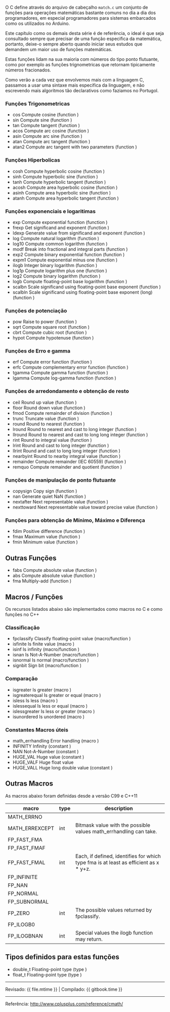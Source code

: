 O C define através do arquivo de cabeçalho ```match.c``` um conjunto de funções para operações matemáticas bastante comuns no dia a dia dos programadores, em especial programadores para sistemas embarcados como os utilizados no Arduino.

Este capítulo como os demais desta série é de referência, o ideal é que seja consultado sempre que precisar de uma função especifica da matemática, portanto, deixe-o sempre aberto quando iniciar seus estudos que demandem um maior uso de funções matemáticas.

Estas funções lidam na sua maioria com números do tipo ponto flutuante, como por exemplo as funções trignometricas que retornam tipicamente números fracionados.

Como verão a cada vez que envolvemos mais com a linguagem C, passamos a usar uma sintaxe mais especifica da linguagem, e não escrevendo mais algoritmos tão declarativos como faziamos no Portugol.

### Funções Trigonometricas
* cos
  Compute cosine (function )
* sin
  Compute sine (function )
* tan
  Compute tangent (function )
* acos
  Compute arc cosine (function )
* asin
  Compute arc sine (function )
* atan
  Compute arc tangent (function )
* atan2
  Compute arc tangent with two parameters (function )

### Funções Hiperbolicas
* cosh
  Compute hyperbolic cosine (function )
* sinh
  Compute hyperbolic sine (function )
* tanh
  Compute hyperbolic tangent (function )
* acosh 
  Compute area hyperbolic cosine (function )
* asinh 
  Compute area hyperbolic sine (function )
* atanh 
  Compute area hyperbolic tangent (function )

### Funções exponenciais e logaritimas
* exp
  Compute exponential function (function )
* frexp
  Get significand and exponent (function )
* ldexp
  Generate value from significand and exponent (function )
* log
  Compute natural logarithm (function )
* log10
  Compute common logarithm (function )
* modf
  Break into fractional and integral parts (function )
* exp2 
  Compute binary exponential function (function )
* expm1 
  Compute exponential minus one (function )
* ilogb 
  Integer binary logarithm (function )
* log1p 
  Compute logarithm plus one (function )
* log2 
  Compute binary logarithm (function )
* logb 
  Compute floating-point base logarithm (function )
* scalbn 
  Scale significand using floating-point base exponent (function )
* scalbln 
  Scale significand using floating-point base exponent (long) (function )

### Funções de potenciação
* pow
  Raise to power (function )
* sqrt
  Compute square root (function )
* cbrt 
  Compute cubic root (function )
* hypot 
  Compute hypotenuse (function )

### Funções de Erro  e gamma
* erf 
  Compute error function (function )
* erfc 
  Compute complementary error function (function )
* tgamma 
  Compute gamma function (function )
* lgamma 
  Compute log-gamma function (function )

### Funções de arredondamento e obtenção de resto
* ceil
  Round up value (function )
* floor
  Round down value (function )
* fmod
  Compute remainder of division (function )
* trunc 
  Truncate value (function )
* round 
  Round to nearest (function )
* lround 
  Round to nearest and cast to long integer (function )
* llround 
  Round to nearest and cast to long long integer (function )
* rint 
  Round to integral value (function )
* lrint 
  Round and cast to long integer (function )
* llrint 
  Round and cast to long long integer (function )
* nearbyint 
  Round to nearby integral value (function )
* remainder 
  Compute remainder (IEC 60559) (function )
* remquo 
  Compute remainder and quotient (function )

### Funções de manipulação de ponto flutuante
* copysign 
  Copy sign (function )
* nan 
  Generate quiet NaN (function )
* nextafter 
  Next representable value (function )
* nexttoward 
  Next representable value toward precise value (function )

### Funções para obtenção de Mínimo, Máximo e Diferença
* fdim 
  Positive difference (function )
* fmax 
  Maximum value (function )
* fmin 
  Minimum value (function )

## Outras Funções
* fabs
  Compute absolute value (function )
* abs
  Compute absolute value (function )
* fma 
  Multiply-add (function )

## Macros / Funções
Os recursos listados abaixo são implementados como macros no C e como funções no C++

### Classificação
* fpclassify 
  Classify floating-point value (macro/function )
* isfinite 
  Is finite value (macro )
* isinf 
  Is infinity (macro/function )
* isnan 
  Is Not-A-Number (macro/function )
* isnormal 
  Is normal (macro/function )
* signbit 
  Sign bit (macro/function )

### Comparação
* isgreater 
  Is greater (macro )
* isgreaterequal 
  Is greater or equal (macro )
* isless 
  Is less (macro )
* islessequal 
  Is less or equal (macro )
* islessgreater 
  Is less or greater (macro )
* isunordered 
  Is unordered (macro )

### Constantes Macros úteis

* math_errhandling 
  Error handling (macro )
* INFINITY 
  Infinity (constant )
* NAN
  Not-A-Number (constant )
* HUGE_VAL
  Huge value (constant )
* HUGE_VALF 
  Huge float value
* HUGE_VALL 
  Huge long double value (constant )

## Outras Macros
As macros abaixo foram definidas desde a versão C99 e C++11

| macro	| type	| description |
| --- |  --- |  --- | 
| MATH_ERRNO |
| MATH_ERREXCEPT	| int	| Bitmask value with the possible values math_errhandling can take. |
| FP_FAST_FMA |
| FP_FAST_FMAF |
| FP_FAST_FMAL	| int	| Each, if defined, identifies for which type fma is at least as efficient as x * y+z. | 
| FP_INFINITE |
| FP_NAN |
| FP_NORMAL | 
| FP_SUBNORMAL | 
| FP_ZERO	| int	| The possible values returned by fpclassify. |
| FP_ILOGB0 |
| FP_ILOGBNAN	| int	| Special values the ilogb function may return. |

## Tipos definidos para estas funções

* double_t 
  Floating-point type (type )
* float_t
  Floating-point type (type )



---

Revisado: {{ file.mtime }} | Compilado: {{ gitbook.time }}

---

Referência: http://www.cplusplus.com/reference/cmath/
